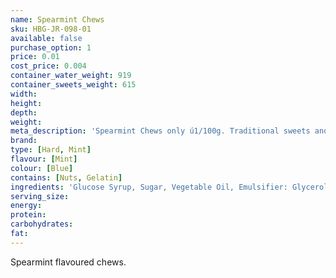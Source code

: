 ```yaml
---
name: Spearmint Chews
sku: HBG-JR-098-01
available: false
purchase_option: 1
price: 0.01
cost_price: 0.004
container_water_weight: 919
container_sweets_weight: 615
width: 
height: 
depth: 
weight: 
meta_description: 'Spearmint Chews only ú1/100g. Traditional sweets and more at Humbugs Confectionery Store. Specialists in satisfying your sweet tooth!'
brand: 
type: [Hard, Mint]
flavour: [Mint]
colour: [Blue]
contains: [Nuts, Gelatin]
ingredients: 'Glucose Syrup, Sugar, Vegetable Oil, Emulsifier: Glycerol Mono Stearate, Flavours: Spearmint Oil'
serving_size: 
energy: 
protein: 
carbohydrates: 
fat: 
---
```

Spearmint flavoured chews.